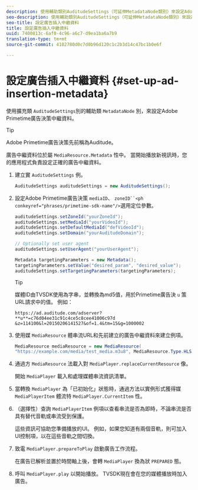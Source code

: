 ```yaml
---
description: 使用輔助類別AuditudeSettings（可延伸MetadataNode類別）來設定Adobe Primetime廣告決策中繼資料。
seo-description: 使用輔助類別AuditudeSettings（可延伸MetadataNode類別）來設定Adobe Primetime廣告決策中繼資料。
seo-title: 設定廣告插入中繼資料
title: 設定廣告插入中繼資料
uuid: 7400813c-6af0-4c96-a6c7-d9ea1ba6a7b9
translation-type: tm+mt
source-git-commit: 4102780d0c7d0b96d120c1c2b3d14c47bc1b0e6f

---
```



# 設定廣告插入中繼資料 {#set-up-ad-insertion-metadata}

使用擴充類 `AuditudeSettings`別的輔助類 `MetadataNode` 別，來設定Adobe Primetime廣告決策中繼資料。

>[!TIP]
>
>Adobe Primetime廣告決策先前稱為Auditude。

廣告中繼資料位於屬 `MediaResource.Metadata` 性中。 當開始播放新視訊時，您的應用程式負責設定正確的廣告中繼資料。

1. 建立實 `AuditudeSettings` 例。

   ```java
   AuditudeSettings auditudeSettings = new AuditudeSettings();
   ```

1. 設定Adobe Primetime廣告決策 `mediaID`、 `zoneID``<ph conkeyref="phrases/primetime-sdk-name"/>`選用定位參數。

   ```java
   auditudeSettings.setZoneId("yourZoneId"); 
   auditudeSettings.setMediaId("yourVideoId"); 
   auditudeSettings.setDefaultMediaId("defVideoId"); 
   auditudeSettings.setDomain("yourAuditudeDomain"); 
   
   // Optionally set user agent  
   auditudeSettings.setUserAgent("yourUserAgent"); 
   
   Metadata targetingParameters = new Metadata(); 
   targetingParameters.setValue("desired_param", "desired_value"); 
   auditudeSettings.setTargetingParameters(targetingParameters);
   ```

   >[!TIP]
   >
   >媒體ID由TVSDK使用為字串，並轉換為md5值，用於Primetime廣告決 `u` 策URL請求中的值。 例如：
   >
   >`https://ad.auditude.com/adserver? **u**=c76d04ee31c91c4ce5c8cee41006c97d &z=114100&l=20150206141527&of=1.4&tm=15&g=1000002`

1. 使用媒 `MediaResource` 體串流URL和先前建立的廣告中繼資料來建立例項。

   ```java
   MediaResource mediaResource = new MediaResource( 
   "https://example.com/media/test_media.m3u8", MediaResource.Type.HLS, Metadata);
   ```

1. 通過方 `MediaResource` 法載入對 `MediaPlayer.replaceCurrentResource` 像。

   開始 `MediaPlayer` 載入和處理媒體串流資訊清單。

1. 當轉換 `MediaPlayer` 為「已初始化」狀態時，通過方法以實例形式獲得媒 `MediaPlayerItem` 體流特 `MediaPlayer.CurrentItem` 性。
1. （選擇性）查詢 `MediaPlayerItem` 例項以查看串流是否為即時，不論串流是否具有替代音軌或串流受到保護。

   這些資訊可協助您準備播放的UI。 例如，如果您知道有兩個音軌，則可加入UI控制項，以在這些音軌之間切換。

1. 致電 `MediaPlayer.prepareToPlay` 啟動廣告工作流程。

   在廣告已解析並置於時間軸上後，會轉 `MediaPlayer` 換為狀 `PREPARED` 態。
1. 呼叫 `MediaPlayer.play` 以開始播放。
TVSDK現在會在您的媒體播放時加入廣告。
